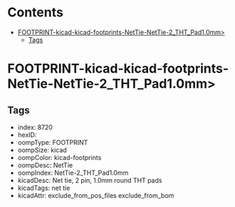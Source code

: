 



Contents
========

* [FOOTPRINT-kicad-kicad-footprints-NetTie-NetTie-2_THT_Pad1.0mm>](#footprint-kicad-kicad-footprints-nettie-nettie-2_tht_pad10mm)
	* [Tags](#tags)

# FOOTPRINT-kicad-kicad-footprints-NetTie-NetTie-2_THT_Pad1.0mm>

## Tags

- index: 8720
- hexID: 
- oompType: FOOTPRINT
- oompSize: kicad
- oompColor: kicad-footprints
- oompDesc: NetTie
- oompIndex: NetTie-2_THT_Pad1.0mm
- kicadDesc: Net tie, 2 pin, 1.0mm round THT pads
- kicadTags: net tie
- kicadAttr: exclude_from_pos_files exclude_from_bom

